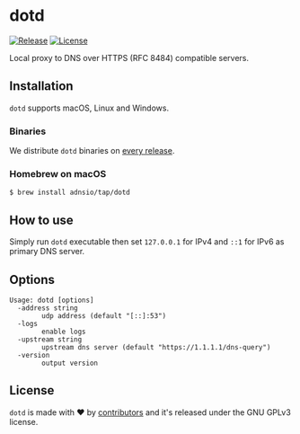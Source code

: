# dotd

[![Release](https://img.shields.io/github/release/adnsio/dotd?style=flat-square)](https://github.com/adnsio/dotd/releases/latest)
[![License](https://img.shields.io/github/license/adnsio/dotd?style=flat-square)](https://github.com/adnsio/dotd/blob/master/LICENSE)

Local proxy to DNS over HTTPS (RFC 8484) compatible servers.

## Installation

`dotd` supports macOS, Linux and Windows.

### Binaries

We distribute `dotd` binaries on [every release](https://github.com/adnsio/dotd/releases).

### Homebrew on macOS

```
$ brew install adnsio/tap/dotd
```

## How to use

Simply run `dotd` executable then set `127.0.0.1` for IPv4 and `::1` for IPv6 as primary DNS server.

## Options

```
Usage: dotd [options]
  -address string
        udp address (default "[::]:53")
  -logs
        enable logs
  -upstream string
        upstream dns server (default "https://1.1.1.1/dns-query")
  -version
        output version
```

## License

`dotd` is made with ♥ by [contributors](https://github.com/adnsio/dotd/graphs/contributors) and it's released under the GNU GPLv3 license.

